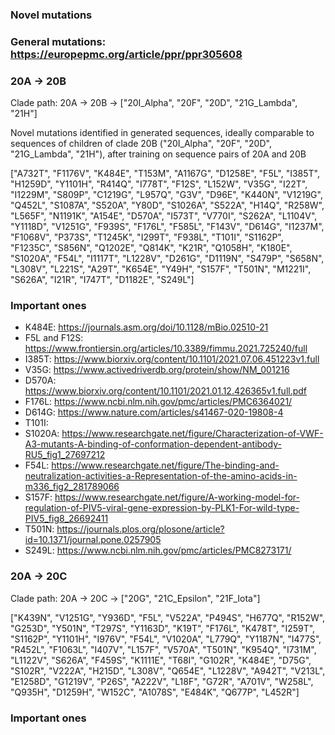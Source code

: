 ### Novel mutations

### General mutations: https://europepmc.org/article/ppr/ppr305608

### 20A -> 20B
Clade path: 20A -> 20B -> ["20I_Alpha", "20F", "20D", "21G_Lambda", "21H"]

Novel mutations identified in generated sequences, ideally comparable to sequences of children of clade 20B ("20I_Alpha", "20F", "20D", "21G_Lambda", "21H"), after training on sequence pairs of 20A and 20B

["A732T", "F1176V", "K484E", "T153M", "A1167G", "D1258E", "F5L", "I385T", "H1259D", "Y1101H", "R414Q", "I778T", "F12S", "L152W", "V35G", "I22T", "I1229M", "S809P", "C1219G", "L957Q", "G3V", "D96E", "K440N", "V1219G", "Q452L", "S1087A", "S520A", "Y80D", "S1026A", "S522A", "H14Q", "R258W", "L565F", "N1191K", "A154E", "D570A", "I573T", "V770I", "S262A", "L1104V", "Y1118D", "V1251G", "F939S", "F176L", "F585L", "F143V", "D614G", "I1237M", "F1068V", "P373S", "T1245K", "I299T", "F938L", "T101I", "S1162P", "F1235C", "S856N", "Q1202E", "Q814K", "K21R", "Q1058H", "K180E", "S1020A", "F54L", "I1117T", "L1228V", "D261G", "D1119N", "S479P", "S658N", "L308V", "L221S", "A29T", "K654E", "Y49H", "S157F", "T501N", "M1221I", "S626A", "I21R", "I747T", "D1182E", "S249L"]

### Important ones

- K484E: https://journals.asm.org/doi/10.1128/mBio.02510-21
- F5L and F12S: https://www.frontiersin.org/articles/10.3389/fimmu.2021.725240/full
- I385T: https://www.biorxiv.org/content/10.1101/2021.07.06.451223v1.full
- V35G: https://www.activedriverdb.org/protein/show/NM_001216
- D570A: https://www.biorxiv.org/content/10.1101/2021.01.12.426365v1.full.pdf
- F176L: https://www.ncbi.nlm.nih.gov/pmc/articles/PMC6364021/
- D614G: https://www.nature.com/articles/s41467-020-19808-4
- T101I: 
- S1020A: https://www.researchgate.net/figure/Characterization-of-VWF-A3-mutants-A-binding-of-conformation-dependent-antibody-RU5_fig1_27697212
- F54L: https://www.researchgate.net/figure/The-binding-and-neutralization-activities-a-Representation-of-the-amino-acids-in-m336_fig2_281789066
- S157F: https://www.researchgate.net/figure/A-working-model-for-regulation-of-PIV5-viral-gene-expression-by-PLK1-For-wild-type-PIV5_fig8_26692411
- T501N: https://journals.plos.org/plosone/article?id=10.1371/journal.pone.0257905
- S249L: https://www.ncbi.nlm.nih.gov/pmc/articles/PMC8273171/


### 20A -> 20C
Clade path: 20A -> 20C -> ["20G", "21C_Epsilon", "21F_Iota"]

["K439N", "V1251G", "Y936D", "F5L", "V522A", "P494S", "H677Q", "R152W", "G253D", "Y501N", "T297S", "Y1163D", "K19T", "F176L", "K478T", "I259T", "S1162P", "Y1101H", "I976V", "F54L", "V1020A", "L779Q", "Y1187N", "I477S", "R452L", "F1063L", "I407V", "L157F", "V570A", "T501N", "K954Q", "I731M", "L1122V", "S626A", "F459S", "K1111E", "T68I", "G102R", "K484E", "D75G", "S102R", "V222A", "H215D", "L308V", "Q654E", "L1228V", "A942T", "V213L", "E1258D", "G1219V", "P26S", "A222V", "L18F", "G72R", "A701V", "W258L", "Q935H", "D1259H", "W152C", "A1078S", "E484K", "Q677P", "L452R"]


### Important ones


